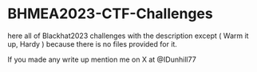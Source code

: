 # BHMEA2023-CTF-Challenges
here all of Blackhat2023 challenges with the description except ( Warm it up, Hardy ) because there is no files provided for it.

If you made any write up mention me on X at @IDunhill77 

